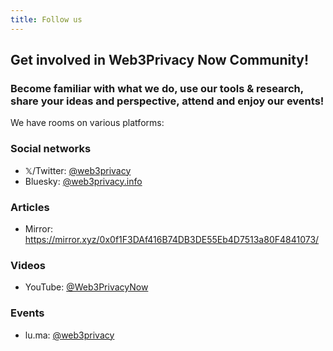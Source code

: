 ```yaml
---
title: Follow us
---
```


## Get involved in Web3Privacy Now Community!
### Become familiar with what we do, use our tools & research, share your ideas and perspective, attend and enjoy our events!

We have rooms on various platforms:

### Social networks 

- 𝕏/Twitter: [@web3privacy](https://twitter.com/web3privacy)
- Bluesky: [@web3privacy.info](https://bsky.app/profile/web3privacy.info)

### Articles

- Mirror: https://mirror.xyz/0x0f1F3DAf416B74DB3DE55Eb4D7513a80F4841073/

### Videos

- YouTube: [@Web3PrivacyNow](https://youtube.com/@Web3PrivacyNow/)

### Events

- lu.ma: [@web3privacy](https://lu.ma/web3privacy)

